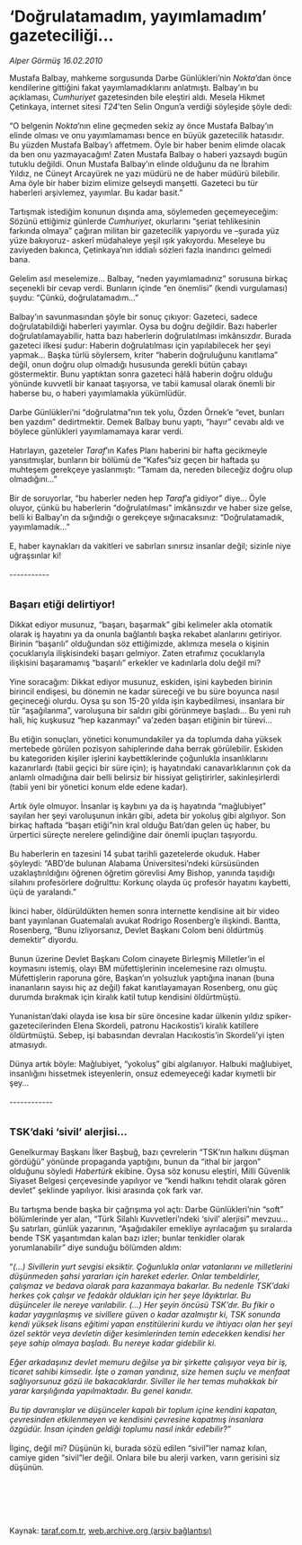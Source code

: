 # ‘Doğrulatamadım, yayımlamadım’ gazeteciliği...

*Alper Görmüş 16.02.2010*

<div class="taraf_structure_2col_1zq">
<div class="margen_n">



 <p>Mustafa Balbay, mahkeme sorgusunda Darbe Günlükleri’nin <i>Nokta</i>’dan önce kendilerine gittiğini fakat yayımlamadıklarını anlatmıştı. Balbay’ın bu açıklaması, <i>Cumhuriyet</i> gazetesinden bile eleştiri aldı. Mesela Hikmet Çetinkaya, internet sitesi <i>T24</i>’ten Selin Ongun’a verdiği söyleşide şöyle dedi: <br/><br/>“O belgenin <i>Nokta</i>’nın eline geçmeden sekiz ay önce Mustafa Balbay’ın elinde olması ve onu yayımlamaması bence en büyük gazetecilik hatasıdır. Bu yüzden Mustafa Balbay’ı affetmem. Öyle bir haber benim elimde olacak da ben onu yazmayacağım! Zaten Mustafa Balbay o haberi yazsaydı bugün tutuklu değildi. Onun Mustafa Balbay’ın elinde olduğunu da ne İbrahim Yıldız, ne Cüneyt Arcayürek ne yazı müdürü ne de haber müdürü bilebilir. Ama öyle bir haber bizim elimize gelseydi manşetti. Gazeteci bu tür haberleri arşivlemez, yayımlar. Bu kadar basit.” <br/><br/>Tartışmak istediğim konunun dışında ama, söylemeden geçemeyeceğim: Sözünü ettiğimiz günlerde <i>Cumhuriyet</i>, okurlarını “şeriat tehlikesinin farkında olmaya” çağıran militan bir gazetecilik yapıyordu ve –şurada yüz yüze bakıyoruz- askerî müdahaleye yeşil ışık yakıyordu. Meseleye bu zaviyeden bakınca, Çetinkaya’nın iddialı sözleri fazla inandırıcı gelmedi bana. <br/><br/>Gelelim asıl meselemize... Balbay, “neden yayımlamadınız” sorusuna birkaç seçenekli bir cevap verdi. Bunların içinde “en önemlisi” (kendi vurgulaması) şuydu: “Çünkü, doğrulatamadım...” <br/><br/>Balbay’ın savunmasından şöyle bir sonuç çıkıyor: Gazeteci, sadece doğrulatabildiği haberleri yayımlar. Oysa bu doğru değildir. Bazı haberler doğrulatılamayabilir, hatta bazı haberlerin doğrulatılması imkânsızdır. Burada gazeteci ilkesi şudur: Haberin doğrulatılması için yapılabilecek her şeyi yapmak... Başka türlü söylersem, kriter “haberin doğruluğunu kanıtlama” değil, onun doğru olup olmadığı hususunda gerekli bütün çabayı göstermektir. Bunu yaptıktan sonra gazeteci hâlâ haberin doğru olduğu yönünde kuvvetli bir kanaat taşıyorsa, ve tabii kamusal olarak önemli bir haberse bu, o haberi yayımlamakla yükümlüdür. <br/><br/>Darbe Günlükleri’ni “doğrulatma”nın tek yolu, Özden Örnek’e “evet, bunları ben yazdım” dedirtmektir. Demek Balbay bunu yaptı, “hayır” cevabı aldı ve böylece günlükleri yayımlamamaya karar verdi. <br/><br/>Hatırlayın, gazeteler <i>Taraf</i>’ın Kafes Planı haberini bir hafta gecikmeyle yansıtmışlar, bunların bir bölümü de “Kafes”siz geçen bir haftada şu muhteşem gerekçeye yaslanmıştı: “Tamam da, nereden bileceğiz doğru olup olmadığını...” <br/><br/>Bir de soruyorlar, “bu haberler neden hep <i>Taraf</i>’a gidiyor” diye... Öyle oluyor, çünkü bu haberlerin “doğrulatılması” imkânsızdır ve haber size gelse, belli ki Balbay’ın da sığındığı o gerekçeye sığınacaksınız: “Doğrulatamadık, yayımlamadık...” <br/><br/>E, haber kaynakları da vakitleri ve sabırları sınırsız insanlar değil; sizinle niye uğraşsınlar ki! <br/><br/>----------- <br/><br/><br/><font size="4"><strong>Başarı etiği delirtiyor!</strong></font> <br/><br/>Dikkat ediyor musunuz, “başarı, başarmak” gibi kelimeler akla otomatik olarak iş hayatını ya da onunla bağlantılı başka rekabet alanlarını getiriyor. Birinin “başarılı” olduğundan söz ettiğimizde, aklımıza mesela o kişinin çocuklarıyla ilişkisindeki başarı gelmiyor. Zaten etrafımız çocuklarıyla ilişkisini başaramamış “başarılı” erkekler ve kadınlarla dolu değil mi? <br/><br/>Yine soracağım: Dikkat ediyor musunuz, eskiden, işini kaybeden birinin birincil endişesi, bu dönemin ne kadar süreceği ve bu süre boyunca nasıl geçineceği olurdu. Oysa şu son 15-20 yılda işin kaybedilmesi, insanlara bir tür “aşağılanma”, varoluşuna bir saldırı gibi görünmeye başladı... Bu yeni ruh hali, hiç kuşkusuz “hep kazanmayı” va’zeden başarı etiğinin bir türevi... <br/><br/>Bu etiğin sonuçları, yönetici konumundakiler ya da toplumda daha yüksek mertebede görülen pozisyon sahiplerinde daha berrak görülebilir. Eskiden bu kategoriden kişiler işlerini kaybettiklerinde çoğunlukla insanlıklarını kazanırlardı (tabii geçici bir süre için); iş hayatındaki canavarlıklarının çok da anlamlı olmadığına dair belli belirsiz bir hissiyat geliştirirler, sakinleşirlerdi (tabii yeni bir yönetici konum elde edene kadar). <br/><br/>Artık öyle olmuyor. İnsanlar iş kaybını ya da iş hayatında “mağlubiyet” sayılan her şeyi varoluşunun inkârı gibi, adeta bir yokoluş gibi algılıyor. Son birkaç haftada “başarı etiği”nin kral olduğu Batı’dan gelen üç haber, bu ürpertici süreçte nerelere gelindiğine dair önemli ipuçları taşıyordu. <br/><br/>Bu haberlerin en tazesini 14 şubat tarihli gazetelerde okuduk. Haber şöyleydi: “ABD’de bulunan Alabama Üniversitesi’ndeki kürsüsünden uzaklaştırıldığını öğrenen öğretim görevlisi Amy Bishop, yanında taşıdığı silahını profesörlere doğrulttu: Korkunç olayda üç profesör hayatını kaybetti, üçü de yaralandı.” <br/><br/>İkinci haber, öldürüldükten hemen sonra internette kendisine ait bir video bant yayınlanan Guatemalalı avukat Rodrigo Rosenberg’e ilişkindi. Bantta, Rosenberg, “Bunu izliyorsanız, Devlet Başkanı Colom beni öldürtmüş demektir” diyordu. <br/><br/>Bunun üzerine Devlet Başkanı Colom cinayete Birleşmiş Milletler’in el koymasını istemiş, olayı BM müfettişlerinin incelemesine razı olmuştu. Müfettişlerin raporuna göre, Başkan’ın yolsuzluk yaptığına inanan (buna inananların sayısı hiç az değil) fakat kanıtlayamayan Rosenberg, onu güç durumda bırakmak için kiralık katil tutup kendisini öldürtmüştü. <br/><br/>Yunanistan’daki olayda ise kısa bir süre öncesine kadar ülkenin yıldız spiker-gazetecilerinden Elena Skordeli, patronu Hacıkostis’i kiralık katillere öldürtmüştü. Sebep, işi babasından devralan Hacıkostis’in Skordeli’yi işten atmasıydı. <br/><br/>Dünya artık böyle: Mağlubiyet, “yokoluş” gibi algılanıyor. Halbuki mağlubiyet, insanlığını hissetmek isteyenlerin, onsuz edemeyeceği kadar kıymetli bir şey... <br/><br/>------------ <br/><br/><br/><font size="4"><strong>TSK’daki ‘sivil’ alerjisi...</strong></font> <br/><br/>Genelkurmay Başkanı İlker Başbuğ, bazı çevrelerin “TSK’nın halkını düşman gördüğü” yönünde propaganda yaptığını, bunun da “ithal bir jargon” olduğunu söyledi <i>Habertürk</i> ekibine. Oysa söz konusu eleştiri, Milli Güvenlik Siyaset Belgesi çerçevesinde yapılıyor ve “kendi halkını tehdit olarak gören devlet” şeklinde yapılıyor. İkisi arasında çok fark var. <br/><br/>Bu tartışma bende başka bir çağrışıma yol açtı: Darbe Günlükleri’nin “soft” bölümlerinde yer alan, “Türk Silahlı Kuvvetleri’ndeki ‘sivil’ alerjisi” mevzuu... Şu satırları, günlük yazarının, “Aşağıdakiler emekliye ayrılacağım şu sıralarda bende TSK yaşantımdan kalan bazı izler; bunlar tenkidler olarak yorumlanabilir” diye sunduğu bölümden aldım: <br/><br/>“<i>(...) Sivillerin yurt sevgisi eksiktir. Çoğunlukla onlar vatanlarını ve milletlerini düşünmeden şahsi yararları için hareket ederler. Onlar tembeldirler, çalışmaz ve bedava olarak para kazanmaya bakarlar. Bu nedenle TSK’daki herkes çok çalışır ve fedakâr oldukları için her şeye lâyıktırlar. Bu düşünceler ile nereye varılabilir. (...) Her şeyin öncüsü TSK’dır. Bu fikir o kadar yaygınlaşmış ve sivillere güven o kadar azalmıştır ki, TSK sonunda kendi yüksek lisans eğitimi yapan enstitülerini kurdu ve ihtiyacı olan her şeyi özel sektör veya devletin diğer kesimlerinden temin edecekken kendisi her şeye sahip olmaya başladı. Bu nereye kadar gidebilir ki. <br/><br/>Eğer arkadaşınız devlet memuru değilse ya bir şirkette çalışıyor veya bir iş, ticaret sahibi kimsedir. İşte o zaman yandınız, size hemen suçlu ve menfaat sağlıyorsunuz gözü ile bakacaklardır. Siviller ile her temas muhakkak bir yarar karşılığında yapılmaktadır. Bu genel kanıdır. <br/><br/>Bu tip davranışlar ve düşünceler kapalı bir toplum içine kendini kapatan, çevresinden etkilenmeyen ve kendisini çevresine kapatmış insanlara özgüdür. İnsan içinden geldiği toplumu nasıl inkâr edebilir?”</i> <br/><br/>İlginç, değil mi? Düşünün ki, burada sözü edilen “sivil”ler namaz kılan, camiye giden “sivil”ler değil. Onlara bile bu alerji varken, varın gerisini siz düşünün.</p>
<br/>
<br/>
<br/>



<br/>


<div id="taraf_not">
</div>

</div>


</div>

Kaynak: [taraf.com.tr](http://taraf.com.tr:80/makale/10059.htm), [web.archive.org (arşiv bağlantısı)](http://web.archive.org/web/20100224085106/http://taraf.com.tr:80/makale/10059.htm)
